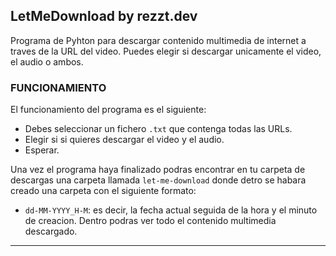 ## LetMeDownload by rezzt.dev
Programa de Pyhton para descargar contenido multimedia de internet a traves de la URL del video. Puedes elegir si descargar unicamente el video, el audio o ambos.

### FUNCIONAMIENTO
El funcionamiento del programa es el siguiente:
- Debes seleccionar un fichero `.txt` que contenga todas las URLs.
- Elegir si si quieres descargar el video y el audio.
- Esperar.

Una vez el programa haya finalizado podras encontrar en tu carpeta de descargas una carpeta llamada `let-me-download` donde detro se habara creado una carpeta con el siguiente formato:
- `dd-MM-YYYY_H-M`: es decir, la fecha actual seguida de la hora y el minuto de creacion. Dentro podras ver todo el contenido multimedia descargado.
---


